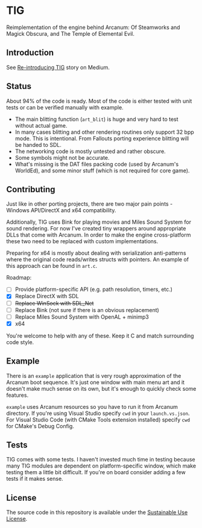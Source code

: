 # TIG

Reimplementation of the engine behind Arcanum: Of Steamworks and Magick Obscura, and The Temple of Elemental Evil.

## Introduction

See [Re-introducing TIG](https://medium.com/@alex.batalov/re-introducing-tig-0b1e4da8e656) story on Medium.

## Status

About 94% of the code is ready. Most of the code is either tested with unit tests or can be verified manually with example.

- The main blitting function (`art_blit`) is huge and very hard to test without actual game.
- In many cases blitting and other rendering routines only support 32 bpp mode. This is intentional. From Fallouts porting experience blitting will be handed to SDL.
- The networking code is mostly untested and rather obscure.
- Some symbols might not be accurate.
- What's missing is the DAT files packing code (used by Arcanum's WorldEd), and some minor stuff (which is not required for core game).

## Contributing

Just like in other porting projects, there are two major pain points - Windows API/DirectX and x64 compatibility.

Additionally, TIG uses Bink for playing movies and Miles Sound System for sound rendering. For now I've created tiny wrappers around appropriate DLLs that come with Arcanum. In order to make the engine cross-platform these two need to be replaced with custom implementations.

Preparing for x64 is mostly about dealing with serialization anti-patterns where the original code reads/writes structs with pointers. An example of this approach can be found in `art.c`.

Roadmap:
 - [ ] Provide platform-specific API (e.g. path resolution, timers, etc.)
 - [x] Replace DirectX with SDL
 - [ ] ~~Replace WinSock with SDL_Net~~
 - [ ] Replace Bink (not sure if there is an obvious replacement)
 - [ ] Replace Miles Sound System with OpenAL + minimp3
 - [x] x64

You're welcome to help with any of these. Keep it C and match surrounding code style.

## Example

There is an `example` application that is very rough approximation of the Arcanum boot sequence. It's just one window with main menu art and it doesn't make much sense on its own, but it's enough to quickly check some features.

`example` uses Arcanum resources so you have to run it from Arcanum directory. If you're using Visual Studio specify `cwd` in your `launch.vs.json`. For Visual Studio Code (with CMake Tools extension installed) specify `cwd` for CMake's Debug Config.

## Tests

TIG comes with some tests. I haven't invested much time in testing because many TIG modules are dependent on platform-specific window, which make testing them a little bit difficult. If you're on board consider adding a few tests if it makes sense.

## License

The source code in this repository is available under the [Sustainable Use License](LICENSE.md).

